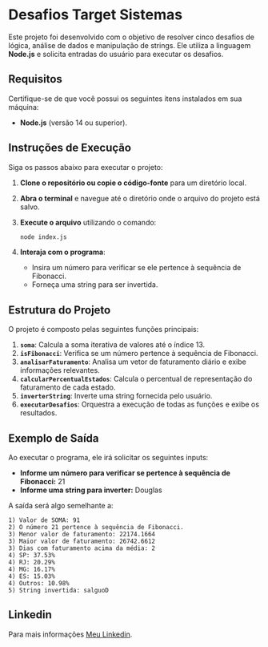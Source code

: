 # Desafios Target Sistemas

Este projeto foi desenvolvido com o objetivo de resolver cinco desafios de lógica, análise de dados e manipulação de strings. Ele utiliza a linguagem **Node.js** e solicita entradas do usuário para executar os desafios.

## Requisitos

Certifique-se de que você possui os seguintes itens instalados em sua máquina:

- **Node.js** (versão 14 ou superior).

## Instruções de Execução

Siga os passos abaixo para executar o projeto:

1. **Clone o repositório ou copie o código-fonte** para um diretório local.

2. **Abra o terminal** e navegue até o diretório onde o arquivo do projeto está salvo.

3. **Execute o arquivo** utilizando o comando:

   ```bash
   node index.js
   ```

4. **Interaja com o programa**:
   - Insira um número para verificar se ele pertence à sequência de Fibonacci.
   - Forneça uma string para ser invertida.

## Estrutura do Projeto

O projeto é composto pelas seguintes funções principais:

1. **`soma`**: Calcula a soma iterativa de valores até o índice 13.
2. **`isFibonacci`**: Verifica se um número pertence à sequência de Fibonacci.
3. **`analisarFaturamento`**: Analisa um vetor de faturamento diário e exibe informações relevantes.
4. **`calcularPercentualEstados`**: Calcula o percentual de representação do faturamento de cada estado.
5. **`inverterString`**: Inverte uma string fornecida pelo usuário.
6. **`executarDesafios`**: Orquestra a execução de todas as funções e exibe os resultados.

## Exemplo de Saída

Ao executar o programa, ele irá solicitar os seguintes inputs:

- **Informe um número para verificar se pertence à sequência de Fibonacci:** 21
- **Informe uma string para inverter:** Douglas

A saída será algo semelhante a:

```
1) Valor de SOMA: 91
2) O número 21 pertence à sequência de Fibonacci.
3) Menor valor de faturamento: 22174.1664
3) Maior valor de faturamento: 26742.6612
3) Dias com faturamento acima da média: 2
4) SP: 37.53%
4) RJ: 20.29%
4) MG: 16.17%
4) ES: 15.03%
4) Outros: 10.98%
5) String invertida: salguoD
```

## Linkedin

Para mais informações [Meu Linkedin](https://www.linkedin.com/in/douglasbuscampos/).

